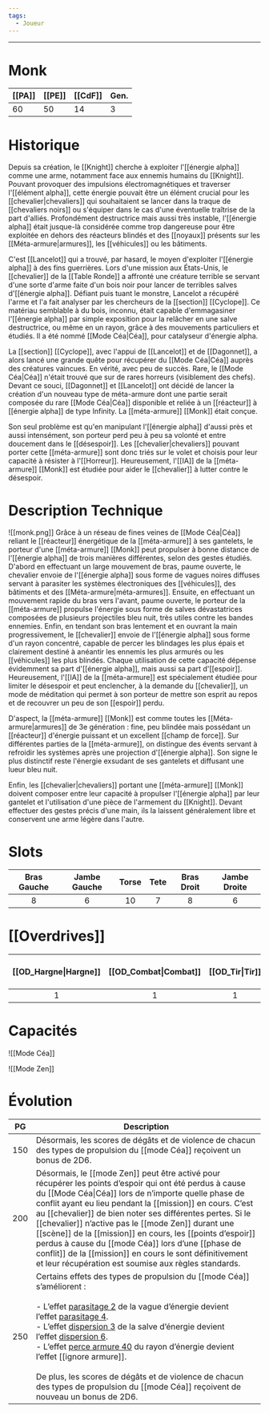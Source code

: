 ```yaml
---
tags:
  - Joueur
---
```


___
# Monk

| [[PA]] | [[PE]] | [[CdF]] | Gen. |
| ------ | ------ | ------- | ---- |
| 60     | 50     | 14      | 3    |
# Historique

Depuis sa création, le [[Knight]] cherche à exploiter l'[[énergie alpha]] comme une arme, notamment face aux ennemis humains du [[Knight]]. Pouvant provoquer des impulsions électromagnétiques et traverser l'[[élément alpha]], cette énergie pouvait être un élément crucial pour les [[chevalier|chevaliers]] qui souhaitaient se lancer dans la traque de [[chevaliers noirs]] ou s'équiper dans le cas d'une éventuelle traîtrise de la part d'alliés. Profondément destructrice mais aussi très instable, l'[[énergie alpha]] était jusque-là considérée comme trop dangereuse pour être exploitée en dehors des réacteurs blindés et des [[noyaux]] présents sur les [[Méta-armure|armures]], les [[véhicules]] ou les bâtiments.

C'est [[Lancelot]] qui a trouvé, par hasard, le moyen d'exploiter l'[[énergie alpha]] à des fins guerrières. Lors d'une mission aux États-Unis, le [[chevalier]] de la [[Table Ronde]] a affronté une créature terrible se servant d'une sorte d'arme faite d'un bois noir pour lancer de terribles salves d'[[énergie alpha]]. Défiant puis tuant le monstre, Lancelot a récupéré l'arme et l'a fait analyser par les chercheurs de la [[section]] [[Cyclope]]. Ce matériau semblable à du bois, inconnu, était capable d'emmagasiner l'[[énergie alpha]] par simple exposition pour la relâcher en une salve destructrice, ou même en un rayon, grâce à des mouvements particuliers et étudiés. Il a été nommé [[Mode Céa|Céa]], pour catalyseur d'énergie alpha.

La [[section]] [[Cyclope]], avec l'appui de [[Lancelot]] et de [[Dagonnet]], a alors lancé une grande quête pour récupérer du [[Mode Céa|Céa]] auprès des créatures vaincues. En vérité, avec peu de succès. Rare, le [[Mode Céa|Céa]] n'était trouvé que sur de rares horreurs (visiblement des chefs). Devant ce souci, [[Dagonnet]] et [[Lancelot]] ont décidé de lancer la création d'un nouveau type de méta-armure dont une partie serait composée du rare [[Mode Céa|Céa]] disponible et reliée à un [[réacteur]] à [[énergie alpha]] de type Infinity. La [[méta-armure]] [[Monk]] était conçue.

Son seul problème est qu'en manipulant l'[[énergie alpha]] d'aussi près et aussi intensément, son porteur perd peu à peu sa volonté et entre doucement dans le [[désespoir]]. Les [[chevalier|chevaliers]] pouvant porter cette [[méta-armure]] sont donc triés sur le volet et choisis pour leur capacité à résister à l'[[Horreur]]. Heureusement, l'[[IA]] de la [[méta-armure]] [[Monk]] est étudiée pour aider le [[chevalier]] à lutter contre le désespoir.

# Description Technique
![[monk.png]]
Grâce à un réseau de fines veines de [[Mode Céa|Céa]] reliant le [[réacteur]] énergétique de la [[méta-armure]] à ses gantelets, le porteur d'une [[méta-armure]] [[Monk]] peut propulser à bonne distance de l'[[énergie alpha]] de trois manières différentes, selon des gestes étudiés. D'abord en effectuant un large mouvement de bras, paume ouverte, le chevalier envoie de l'[[énergie alpha]] sous forme de vagues noires diffuses servant à parasiter les systèmes électroniques des [[véhicules]], des bâtiments et des [[Méta-armure|méta-armures]]. Ensuite, en effectuant un mouvement rapide du bras vers l'avant, paume ouverte, le porteur de la [[méta-armure]] propulse l'énergie sous forme de salves dévastatrices composées de plusieurs projectiles bleu nuit, très utiles contre les bandes ennemies. Enfin, en tendant son bras lentement et en ouvrant la main progressivement, le [[chevalier]] envoie de l'[[énergie alpha]] sous forme d'un rayon concentré, capable de percer les blindages les plus épais et clairement destiné à anéantir les ennemis les plus armurés ou les [[véhicules]] les plus blindés. Chaque utilisation de cette capacité dépense évidemment sa part d'[[énergie alpha]], mais aussi sa part d'[[espoir]]. Heureusement, l'[[IA]] de la [[méta-armure]] est spécialement étudiée pour limiter le désespoir et peut enclencher, à la demande du [[chevalier]], un mode de méditation qui permet à son porteur de mettre son esprit au repos et de recouvrer un peu de son [[espoir]] perdu.

D'aspect, la [[méta-armure]] [[Monk]] est comme toutes les [[Méta-armure|armures]] de 3e génération : fine, peu blindée mais possédant un [[réacteur]] d'énergie puissant et un excellent [[champ de force]]. Sur différentes parties de la [[méta-armure]], on distingue des évents servant à refroidir les systèmes après une projection d'[[énergie alpha]]. Son signe le plus distinctif reste l'énergie exsudant de ses gantelets et diffusant une lueur bleu nuit.

Enfin, les [[chevalier|chevaliers]] portant une [[méta-armure]] [[Monk]] doivent composer entre leur capacité à propulser l'[[énergie alpha]] par leur gantelet et l'utilisation d'une pièce de l'armement du [[Knight]]. Devant effectuer des gestes précis d'une main, ils la laissent généralement libre et conservent une arme légère dans l'autre.

# Slots

| Bras Gauche | Jambe Gauche | Torse | Tete | Bras Droit | Jambe Droite |
| :---------: | :----------: | :---: | :--: | :--------: | :----------: |
|      8      |      6       |  10   |  7   |     8      |      6       |
# [[Overdrives]]

| [[OD_Hargne\|Hargne]] | [[OD_Combat\|Combat]] | [[OD_Tir\|Tir]] | [[OD_Sang-froid\|Sang-froid]] |
| :-------------------: | :-------------------: | :-------------: | :---------------------------: |
|           1           |           1           |        1        |               1               |

# Capacités
![[Mode Céa]]

![[Mode Zen]]
# Évolution
| PG  | Description                                                                                                                                                                                                                                                                                                                                                                                                                                                                                                                                                                            |
| :-: | -------------------------------------------------------------------------------------------------------------------------------------------------------------------------------------------------------------------------------------------------------------------------------------------------------------------------------------------------------------------------------------------------------------------------------------------------------------------------------------------------------------------------------------------------------------------------------------- |
| 150 | Désormais, les scores de dégâts et de violence de chacun des types de propulsion du [[mode Céa]] reçoivent un bonus de 2D6.                                                                                                                                                                                                                                                                                                                                                                                                                                                            |
| 200 | Désormais, le [[mode Zen]] peut être activé pour récupérer les points d’espoir qui ont été perdus à cause du [[Mode Céa\|Céa]] lors de n’importe quelle phase de conflit ayant eu lieu pendant la [[mission]] en cours. C’est au [[chevalier]] de bien noter ses différentes pertes. Si le [[chevalier]] n’active pas le [[mode Zen]] durant une [[scène]] de la [[mission]] en cours, les [[points d’espoir]] perdus à cause du [[mode Céa]] lors d’une [[phase de conflit]] de la [[mission]] en cours le sont définitivement et leur récupération est soumise aux règles standards. |
| 250 | Certains effets des types de propulsion du [[mode Céa]] s’améliorent :<br><br>- L’effet [parasitage 2](parasitage) de la vague d’énergie devient l’effet [parasitage 4](parasitage).<br>- L’effet [dispersion 3](dispersion) de la salve d’énergie devient l’effet [dispersion 6](dispersion).<br>- L’effet [perce armure 40](perce_armure) du rayon d’énergie devient l’effet [[ignore armure]].<br><br>De plus, les scores de dégâts et de violence de chacun des types de propulsion du [[mode Céa]] reçoivent de nouveau un bonus de 2D6.                                          |

